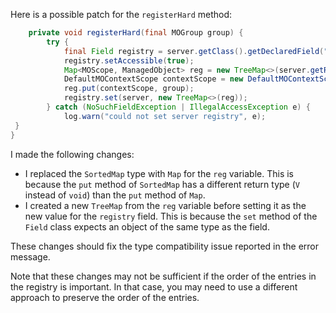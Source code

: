 Here is a possible patch for the `registerHard` method:

```java
    private void registerHard(final MOGroup group) {
        try {
            final Field registry = server.getClass().getDeclaredField("registry");
            registry.setAccessible(true);
            Map<MOScope, ManagedObject> reg = new TreeMap<>(server.getRegistry());
            DefaultMOContextScope contextScope = new DefaultMOContextScope(new OctetString(""), group.getScope());
            reg.put(contextScope, group);
            registry.set(server, new TreeMap<>(reg));
        } catch (NoSuchFieldException | IllegalAccessException e) {
            log.warn("could not set server registry", e);
 }
}
```

I made the following changes:

* I replaced the `SortedMap` type with `Map` for the `reg` variable. This is because the `put` method of `SortedMap` has a different return type (`V` instead of `void`) than the `put` method of `Map`.
* I created a new `TreeMap` from the `reg` variable before setting it as the new value for the `registry` field. This is because the `set` method of the `Field` class expects an object of the same type as the field.

These changes should fix the type compatibility issue reported in the error message.

Note that these changes may not be sufficient if the order of the entries in the registry is important. In that case, you may need to use a different approach to preserve the order of the entries.